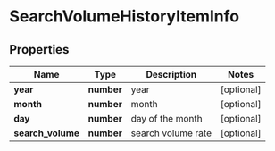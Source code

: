 # SearchVolumeHistoryItemInfo

## Properties

| Name | Type | Description | Notes |
|------------ | ------------- | ------------- | -------------|
**year** | **number** | year |[optional]|
**month** | **number** | month |[optional]|
**day** | **number** | day of the month |[optional]|
**search_volume** | **number** | search volume rate |[optional]|